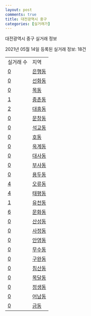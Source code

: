 ```yaml
---
layout: post
comments: true
title: 대전광역시 중구
categories: [실거래가]
---
```


대전광역시 중구 실거래 정보

2021년 05월 14일 등록된 실거래 정보: 18건


<table>
  <tr>
    <td>실거래 수</td>
    <td>지역</td>
  </tr>

  
  <tr>
    <td><a href="3014010100.html">0</a></td>
    <td><a href="3014010100.html">은행동</a></td>
  </tr>
    

  <tr>
    <td><a href="3014010200.html">0</a></td>
    <td><a href="3014010200.html">선화동</a></td>
  </tr>
    

  <tr>
    <td><a href="3014010300.html">0</a></td>
    <td><a href="3014010300.html">목동</a></td>
  </tr>
    

  <tr>
    <td><a href="3014010400.html">1</a></td>
    <td><a href="3014010400.html">중촌동</a></td>
  </tr>
    

  <tr>
    <td><a href="3014010500.html">2</a></td>
    <td><a href="3014010500.html">대흥동</a></td>
  </tr>
    

  <tr>
    <td><a href="3014010600.html">0</a></td>
    <td><a href="3014010600.html">문창동</a></td>
  </tr>
    

  <tr>
    <td><a href="3014010700.html">0</a></td>
    <td><a href="3014010700.html">석교동</a></td>
  </tr>
    

  <tr>
    <td><a href="3014010800.html">0</a></td>
    <td><a href="3014010800.html">호동</a></td>
  </tr>
    

  <tr>
    <td><a href="3014010900.html">0</a></td>
    <td><a href="3014010900.html">옥계동</a></td>
  </tr>
    

  <tr>
    <td><a href="3014011000.html">0</a></td>
    <td><a href="3014011000.html">대사동</a></td>
  </tr>
    

  <tr>
    <td><a href="3014011100.html">0</a></td>
    <td><a href="3014011100.html">부사동</a></td>
  </tr>
    

  <tr>
    <td><a href="3014011200.html">0</a></td>
    <td><a href="3014011200.html">용두동</a></td>
  </tr>
    

  <tr>
    <td><a href="3014011300.html">4</a></td>
    <td><a href="3014011300.html">오류동</a></td>
  </tr>
    

  <tr>
    <td><a href="3014011400.html">4</a></td>
    <td><a href="3014011400.html">태평동</a></td>
  </tr>
    

  <tr>
    <td><a href="3014011500.html">1</a></td>
    <td><a href="3014011500.html">유천동</a></td>
  </tr>
    

  <tr>
    <td><a href="3014011600.html">6</a></td>
    <td><a href="3014011600.html">문화동</a></td>
  </tr>
    

  <tr>
    <td><a href="3014011700.html">0</a></td>
    <td><a href="3014011700.html">산성동</a></td>
  </tr>
    

  <tr>
    <td><a href="3014011800.html">0</a></td>
    <td><a href="3014011800.html">사정동</a></td>
  </tr>
    

  <tr>
    <td><a href="3014011900.html">0</a></td>
    <td><a href="3014011900.html">안영동</a></td>
  </tr>
    

  <tr>
    <td><a href="3014012000.html">0</a></td>
    <td><a href="3014012000.html">무수동</a></td>
  </tr>
    

  <tr>
    <td><a href="3014012100.html">0</a></td>
    <td><a href="3014012100.html">구완동</a></td>
  </tr>
    

  <tr>
    <td><a href="3014012200.html">0</a></td>
    <td><a href="3014012200.html">침산동</a></td>
  </tr>
    

  <tr>
    <td><a href="3014012300.html">0</a></td>
    <td><a href="3014012300.html">목달동</a></td>
  </tr>
    

  <tr>
    <td><a href="3014012400.html">0</a></td>
    <td><a href="3014012400.html">정생동</a></td>
  </tr>
    

  <tr>
    <td><a href="3014012500.html">0</a></td>
    <td><a href="3014012500.html">어남동</a></td>
  </tr>
    

  <tr>
    <td><a href="3014012600.html">0</a></td>
    <td><a href="3014012600.html">금동</a></td>
  </tr>
    


</table>
    